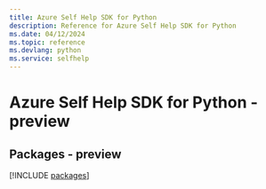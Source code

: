 ```yaml
---
title: Azure Self Help SDK for Python
description: Reference for Azure Self Help SDK for Python
ms.date: 04/12/2024
ms.topic: reference
ms.devlang: python
ms.service: selfhelp
---
```

# Azure Self Help SDK for Python - preview
## Packages - preview
[!INCLUDE [packages](self-help-index.md)]